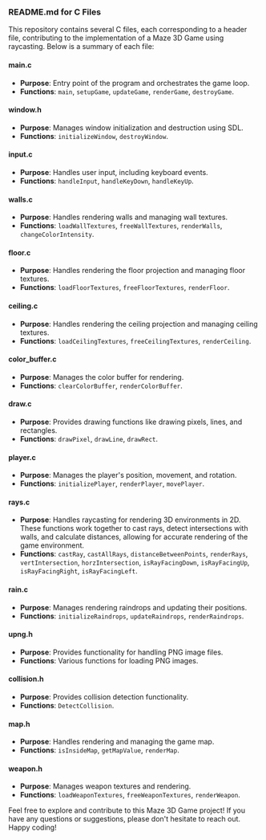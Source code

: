 ### README.md for C Files

This repository contains several C files, each corresponding to a header file, contributing to the implementation of a Maze 3D Game using raycasting. Below is a summary of each file:

#### main.c
- **Purpose**: Entry point of the program and orchestrates the game loop.
- **Functions**: `main`, `setupGame`, `updateGame`, `renderGame`, `destroyGame`.

#### window.h
- **Purpose**: Manages window initialization and destruction using SDL.
- **Functions**: `initializeWindow`, `destroyWindow`.

#### input.c
- **Purpose**: Handles user input, including keyboard events.
- **Functions**: `handleInput`, `handleKeyDown`, `handleKeyUp`.

#### walls.c
- **Purpose**: Handles rendering walls and managing wall textures.
- **Functions**: `loadWallTextures`, `freeWallTextures`, `renderWalls`, `changeColorIntensity`.

#### floor.c
- **Purpose**: Handles rendering the floor projection and managing floor textures.
- **Functions**: `loadFloorTextures`, `freeFloorTextures`, `renderFloor`.

#### ceiling.c
- **Purpose**: Handles rendering the ceiling projection and managing ceiling textures.
- **Functions**: `loadCeilingTextures`, `freeCeilingTextures`, `renderCeiling`.

#### color_buffer.c
- **Purpose**: Manages the color buffer for rendering.
- **Functions**: `clearColorBuffer`, `renderColorBuffer`.

#### draw.c
- **Purpose**: Provides drawing functions like drawing pixels, lines, and rectangles.
- **Functions**: `drawPixel`, `drawLine`, `drawRect`.

#### player.c
- **Purpose**: Manages the player's position, movement, and rotation.
- **Functions**: `initializePlayer`, `renderPlayer`, `movePlayer`.

#### rays.c
- **Purpose**: Handles raycasting for rendering 3D environments in 2D. These functions work together to cast rays, detect intersections with walls, and calculate distances, allowing for accurate rendering of the game environment.
- **Functions**: `castRay`, `castAllRays`, `distanceBetweenPoints`, `renderRays`, `vertIntersection`, `horzIntersection`, `isRayFacingDown`, `isRayFacingUp`, `isRayFacingRight`, `isRayFacingLeft`.

#### rain.c
- **Purpose**: Manages rendering raindrops and updating their positions.
- **Functions**: `initializeRaindrops`, `updateRaindrops`, `renderRaindrops`.

#### upng.h
- **Purpose**: Provides functionality for handling PNG image files.
- **Functions**: Various functions for loading PNG images.

#### collision.h
- **Purpose**: Provides collision detection functionality.
- **Functions**: `DetectCollision`.

#### map.h
- **Purpose**: Handles rendering and managing the game map.
- **Functions**: `isInsideMap`, `getMapValue`, `renderMap`.

#### weapon.h
- **Purpose**: Manages weapon textures and rendering.
- **Functions**: `loadWeaponTextures`, `freeWeaponTextures`, `renderWeapon`.

Feel free to explore and contribute to this Maze 3D Game project! If you have any questions or suggestions, please don't hesitate to reach out. Happy coding!
